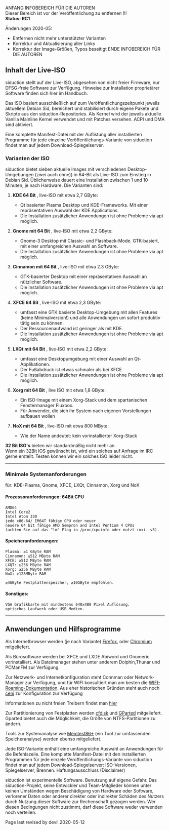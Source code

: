 ANFANG   INFOBEREICH FÜR DIE AUTOREN  
Dieser Bereich ist vor der Veröffentlichung zu entfernen !!!  
**Status: RC1**

Änderungen 2020-05:
+ Entfernen nicht mehr unterstützter Varianten
+ Korrektur und Aktualisierung aller Links
+ Korrektur der Image-Größen, Typos beseitigt
ENDE   INFOBEREICH FÜR DIE AUTOREN

## Inhalt der Live-ISO

siduction stellt auf der Live-ISO, abgesehen von nicht freier Firmware, nur DFSG-freie Software zur Verfügung. Hinweise zur Installation proprietärer Software finden sich hier im Handbuch.

Das ISO basiert ausschließlich auf zum Veröffentlichungszeitpunkt jeweils aktuellem Debian Sid, bereichert und stabilisiert durch eigene Pakete und Skripte aus den siduction-Repositories. Als Kernel wird der jeweils aktuelle Vanilla Mainline Kernel verwendet und mit Patches versehen. ACPI und DMA sind aktiviert.

Eine komplette Manifest-Datei mit der Auflistung aller installierten Programme für jede einzelne Veröffentlichungs-Variante von siduction findet man auf jedem Download-Spiegelserver.

### Varianten der ISO

siduction bietet sieben aktuelle Images mit verschiedenen Desktop-Umgebungen (zwei auch ohne)) in 64-Bit als Live-ISO zum Einstieg in Debian Sid. Üblicherweise dauert eine Installation zwischen 1 und 10 Minuten, je nach Hardware.
Die Varianten sind:

1. **KDE 64 Bit** , live-ISO mit etwa 2,7 GByte:
    - Qt basierter Plasma Desktop und KDE-Frameworks. Mit einer repräsentativen Auswahl der KDE Applications.  
    - Die Installation zusätzlicher Anwendungen ist ohne Probleme via apt möglich.

2. **Gnome mit 64 Bit** , live-ISO mit etwa 2,2 GByte:
     - Gnome-3 Desktop mit Classic- und Flashback-Mode. GTK-basiert, mit einer umfangreichen Auswahl an Software.  
     - Die Installation zusätzlicher Anwendungen ist ohne Probleme via apt möglich.

3. **Cinnamon mit 64 Bit** , live-ISO mit etwa 2.3 GByte:
     - GTK-basierter Desktop mit einer repräsentativen Auswahl an nützlicher Software.  
     - Die Installation zusätzlicher Anwendungen ist ohne Probleme via apt möglich.

4.  **XFCE 64 Bit** , live-ISO mit etwa 2,3 GByte:
    - umfasst eine GTK basierte Desktop-Umgebung mit allen Features (keine Minimalversion!) und alle Anwendungen um sofort produktiv tätig sein zu können.  
    - Der Ressourcenaufwand ist geringer als mit KDE.  
    - Die Installation zusätzlicher Anwendungen ist ohne Probleme via apt möglich.
    
5.  **LXQt mit 64 Bit** ,  live-ISO mit etwa 2,2 GByte:
     - umfasst eine Desktopumgebung mit einer Auswahl an Qt-Applikationen.  
     - Der Fußabdruck ist etwas schmaler als bei XFCE
     - Die Installation zusätzlicher Anwendungen ist ohne Probleme via apt möglich.

6.  **Xorg mit 64 Bit** ,  live ISO mit etwa 1,8 GByte:
      - Ein ISO-Image mit einem Xorg-Stack und dem spartanischen Fenstermanager Fluxbox.  
      - Für Anwender, die sich ihr System nach eigenen Vorstellungen aufbauen wollen

7.  **NoX mit 64 Bit** ,  live-ISO mit etwa 800 MByte: 
      - Wie der Name andeutet: kein vorinstallierter Xorg-Stack

**32 Bit ISO's** bieten wir standardmäßig nicht mehr an.  
Wenn ein 32Bit IOS gewünscht ist, wird ein solches auf Anfrage im IRC gerne erstellt. Testen können wir ein solches ISO leider nicht.

---

### Minimale Systemanforderungen

für: KDE-Plasma, Gnome, XFCE, LXQt, Cinnamon, Xorg und NoX

#### Prozessoranforderungen: 64Bit CPU

    AMD64  
    Intel Core2  
    Intel Atom 330  
    jede x86-64/ EM64T fähige CPU oder neuer  
    neuere 64 bit fähige AMD Sempron and Intel Pentium 4 CPUs  
    (achten Sie auf das "lm"-Flag in /proc/cpuinfo oder nutzt inxi -v3).

#### Speicheranforderungen:

    Plasma: ≥1 GByte RAM
    Cinnamon: ≥512 MByte RAM
    XFCE: ≥512 MByte RAM
    LXQT: ≥256 MByte RAM
    Xorg: ≥256 MByte RAM
    NoX: ≥128MByte RAM

    ≥4GByte Festplattenspeicher, ≥10GByte empfohlen.
    
#### Sonstiges:

    VGA Grafikkarte mit mindestens 640x480 Pixel Auflösung.
    optisches Laufwerk oder USB Medien.

---

## Anwendungen und Hilfsprogramme

Als Internetbrowser werden (je nach Variante) [Firefox](https://mozilla.org), oder [Chromium](https://chromium.woolyss.com/download/de/#linux) mitgeliefert.

Als Bürosoftware werden bei XFCE und LXDE Abiword und Gnumeric vorinstalliert. Als Dateimanager stehen unter anderem Dolphin,Thunar und PCManFM zur Verfügung.

Zur Netzwerk- und Internetkonfiguration steht Connman oder Network-Manager zur Verfügung, und für WIFI konsultiert man am besten die [WIFI-Roaming-Dokumentation](../inet-wpagui_de.md). Aus eher historischen Gründen steht auch noch [ceni](../inet-ceni_de.md) zur Konfiguration zur Verfügung

Informationen zu nicht freien Treibern findet man [hier](../nf-firm_de.md)

Zur Partitionierung von Festplatten werden [cfdisk](../part-cfdisk_de.md) und [GParted](https://gparted.sourceforge.io/) mitgeliefert. Gparted bietet auch die Möglichkeit, die Größe von NTFS-Partitionen zu ändern.

Tools zur Systemanalyse wie [Memtest86+](http://www.memtest.org/) (ein Tool zur umfassenden Speicheranalyse) werden ebenso mitgeliefert.

Jede ISO-Variante enthält eine umfangreiche Auswahl an Anwendungen für die Befehlszeile. Eine komplette Manifest-Datei mit den installierten Programmen für jede einzele Veroffentlichungs-Variante von siduction findet man auf jedem Download-Spiegelserver: ISO-Versionen, Spiegelserver, Brennen.
Haftungsausschluss (Disclaimer)

siduction ist experimentelle Software. Benutzung auf eigene Gefahr. Das siduction-Projekt, seine Entwickler und Team-Mitglieder können unter keinen Umständen wegen Beschädigung von Hardware oder Software, verlorener Daten oder anderer direkter oder indirekter Schäden des Nutzers durch Nutzung dieser Software zur Rechenschaft gezogen werden. Wer diesen Bedingungen nicht zustimmt, darf diese Software weder verwenden noch verteilen.

<div id="rev">Page last revised by devil 2020-05-12</div>
